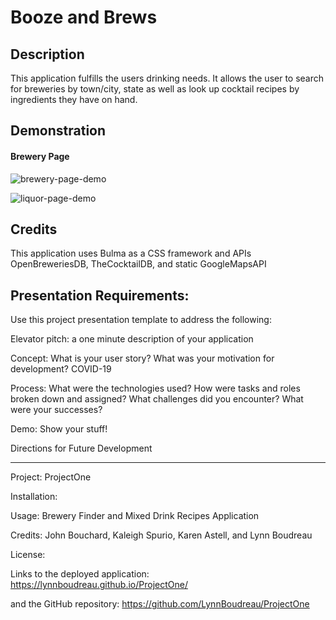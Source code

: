 # Booze and Brews

## Description
This application fulfills the users drinking needs.  It allows the user to search for breweries by town/city, state as well as look up cocktail recipes by ingredients they have on hand.

## Demonstration

#### Brewery Page
![brewery-page-demo](https://user-images.githubusercontent.com/61129844/81996308-b187bb00-961a-11ea-8a83-49815417f74a.gif)

![liquor-page-demo](https://media.giphy.com/media/KDDRDLIb9iMw2dAnzJ/giphy.gif)

## Credits
This application uses Bulma as a CSS framework and APIs OpenBreweriesDB, TheCocktailDB, and static GoogleMapsAPI

## Presentation Requirements:

Use this project presentation template to address the following:

Elevator pitch: a one minute description of your application

Concept: What is your user story? What was your motivation for development?
COVID-19

Process: What were the technologies used?
How were tasks and roles broken down and assigned?
What challenges did you encounter?
What were your successes?

Demo: Show your stuff!

Directions for Future Development

---

Project: ProjectOne

Installation:

Usage: Brewery Finder and Mixed Drink Recipes Application

Credits: John Bouchard, Kaleigh Spurio, Karen Astell, and Lynn Boudreau

License:

Links to the deployed application:
https://lynnboudreau.github.io/ProjectOne/

and the GitHub repository:
https://github.com/LynnBoudreau/ProjectOne


